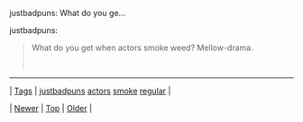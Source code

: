 <!--
title: justbadpuns
date: 2020-06-28T15:27:00.139Z
tags: justbadpuns, actors, smoke, regular
-->


justbadpuns: What do you ge...

<p>justbadpuns:</p>

<blockquote><p>

What do you get when actors smoke weed? Mellow-drama.

<br/></p></blockquote>

<!--BOTTOM-POST-NAVIGATION-->
---

| [Tags](tags.md) | [justbadpuns](tag-justbadpuns.md) [actors](tag-actors.md) [smoke](tag-smoke.md) [regular](tag-regular.md) |

| [Newer](153987458211.md) | [Top](index.md) | [Older](153997916039.md) |